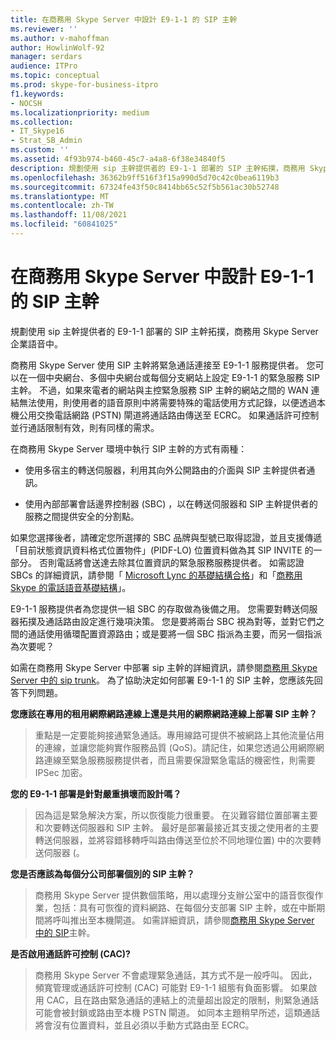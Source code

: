 ```yaml
---
title: 在商務用 Skype Server 中設計 E9-1-1 的 SIP 主幹
ms.reviewer: ''
ms.author: v-mahoffman
author: HowlinWolf-92
manager: serdars
audience: ITPro
ms.topic: conceptual
ms.prod: skype-for-business-itpro
f1.keywords:
- NOCSH
ms.localizationpriority: medium
ms.collection:
- IT_Skype16
- Strat_SB_Admin
ms.custom: ''
ms.assetid: 4f93b974-b460-45c7-a4a8-6f38e34840f5
description: 規劃使用 sip 主幹提供者的 E9-1-1 部署的 SIP 主幹拓撲，商務用 Skype Server 企業語音中。
ms.openlocfilehash: 36362b9ff516f3f15a990d5d70c42c0bea6119b3
ms.sourcegitcommit: 67324fe43f50c8414bb65c52f5b561ac30b52748
ms.translationtype: MT
ms.contentlocale: zh-TW
ms.lasthandoff: 11/08/2021
ms.locfileid: "60841025"
---
```

# <a name="design-the-sip-trunk-for-e9-1-1-in-skype-for-business-server"></a>在商務用 Skype Server 中設計 E9-1-1 的 SIP 主幹
 
規劃使用 sip 主幹提供者的 E9-1-1 部署的 SIP 主幹拓撲，商務用 Skype Server 企業語音中。
  
商務用 Skype Server 使用 SIP 主幹將緊急通話連接至 E9-1-1 服務提供者。 您可以在一個中央網台、多個中央網台或每個分支網站上設定 E9-1-1 的緊急服務 SIP 主幹。 不過，如果來電者的網站與主控緊急服務 SIP 主幹的網站之間的 WAN 連結無法使用，則使用者的語音原則中將需要特殊的電話使用方式記錄，以便透過本機公用交換電話網路 (PSTN) 閘道將通話路由傳送至 ECRC。 如果通話許可控制並行通話限制有效，則有同樣的需求。
  
在商務用 Skype Server 環境中執行 SIP 主幹的方式有兩種：
  
- 使用多宿主的轉送伺服器，利用其向外公開路由的介面與 SIP 主幹提供者通訊。
    
- 使用內部部署會話邊界控制器 (SBC) ，以在轉送伺服器和 SIP 主幹提供者的服務之間提供安全的分割點。
    
如果您選擇後者，請確定您所選擇的 SBC 品牌與型號已取得認證，並且支援傳遞「目前狀態資訊資料格式位置物件」(PIDF-LO) 位置資料做為其 SIP INVITE 的一部分。 否則電話將會送達去除其位置資訊的緊急服務服務提供者。 如需認證 SBCs 的詳細資訊，請參閱「 [Microsoft Lync 的基礎結構合格](../../../SfbPartnerCertification/lync-cert/qualified-ip-pbx-gateway.md)」和「[商務用 Skype 的電話語音基礎結構](../../../SfbPartnerCertification/certification/infra-gateways.md)」。 
  
E9-1-1 服務提供者為您提供一組 SBC 的存取做為後備之用。 您需要對轉送伺服器拓撲及通話路由設定進行幾項決策。 您是要將兩台 SBC 視為對等，並對它們之間的通話使用循環配置資源路由；或是要將一個 SBC 指派為主要，而另一個指派為次要呢？
  
如需在商務用 Skype Server 中部署 sip 主幹的詳細資訊，請參閱[商務用 Skype Server 中的 sip trunk](sip-trunking.md)。 為了協助決定如何部署 E9-1-1 的 SIP 主幹，您應該先回答下列問題。
  
 **您應該在專用的租用網際網路連線上還是共用的網際網路連線上部署 SIP 主幹？**
  
> 重點是一定要能夠接通緊急通話。專用線路可提供不被網路上其他流量佔用的連線，並讓您能夠實作服務品質 (QoS)。請記住，如果您透過公用網際網路連線至緊急服務服務提供者，而且需要保證緊急電話的機密性，則需要 IPSec 加密。 
    
 **您的 E9-1-1 部署是針對嚴重損壞而設計嗎？**
  
> 因為這是緊急解決方案，所以恢復能力很重要。 在災難容錯位置部署主要和次要轉送伺服器和 SIP 主幹。 最好是部署最接近其支援之使用者的主要轉送伺服器，並將容錯移轉呼叫路由傳送至位於不同地理位置) 中的次要轉送伺服器 (。 
    
 **您是否應該為每個分公司部署個別的 SIP 主幹？**
  
> 商務用 Skype Server 提供數個策略，用以處理分支辦公室中的語音恢復作業，包括：具有可恢復的資料網路、在每個分支部署 SIP 主幹，或在中斷期間將呼叫推出至本機閘道。 如需詳細資訊，請參閱[商務用 Skype Server 中的 SIP](sip-trunking.md)主幹。
    
 **是否啟用通話許可控制 (CAC)?**
  
> 商務用 Skype Server 不會處理緊急通話，其方式不是一般呼叫。 因此，頻寬管理或通話許可控制 (CAC) 可能對 E9-1-1 組態有負面影響。 如果啟用 CAC，且在路由緊急通話的連結上的流量超出設定的限制，則緊急通話可能會被封鎖或路由至本機 PSTN 閘道。 如同本主題稍早所述，這類通話將會沒有位置資料，並且必須以手動方式路由至 ECRC。
